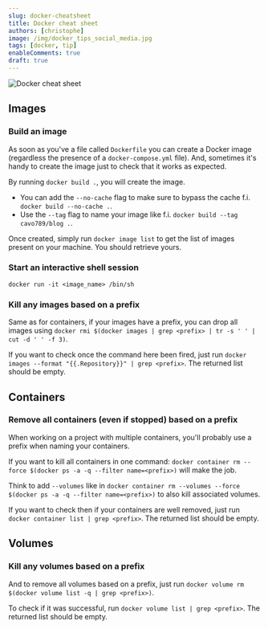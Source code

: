 ```yaml
---
slug: docker-cheatsheet
title: Docker cheat sheet
authors: [christophe]
image: /img/docker_tips_social_media.jpg
tags: [docker, tip]
enableComments: true
draft: true
---
```

![Docker cheat sheet](/img/docker_tips_header.jpg)

## Images

### Build an image

As soon as you've a file called `Dockerfile` you can create a Docker image (regardless the presence of a `docker-compose.yml` file). And, sometimes it's handy to create the image just to check that it works as expected.

By running `docker build .`, you will create the image. 

* You can add the `--no-cache` flag to make sure to bypass the cache f.i. `docker build --no-cache .`.
* Use the `--tag` flag to name your image like f.i. `docker build --tag cavo789/blog .`.

Once created, simply run `docker image list` to get the list of images present on your machine. You should retrieve yours.

### Start an interactive shell session

`docker run -it <image_name> /bin/sh`

### Kill any images based on a prefix 

Same as for containers, if your images have a prefix, you can drop all images using `docker rmi $(docker images | grep <prefix> | tr -s ' ' | cut -d ' ' -f 3)`.

If you want to check once the command here been fired, just run `docker images --format "{{.Repository}}" | grep <prefix>`. The returned list should be empty.

## Containers

### Remove all containers (even if stopped) based on a prefix

When working on a project with multiple containers, you'll probably use a prefix when naming your containers.

If you want to kill all containers in one command: `docker container rm --force $(docker ps -a -q --filter name=<prefix>)` will make the job.

Think to add `--volumes` like in `docker container rm --volumes --force $(docker ps -a -q --filter name=<prefix>)` to also kill associated volumes.

If you want to check then if your containers are well removed, just run `docker container list | grep <prefix>`. The returned list should be empty.

## Volumes

### Kill any volumes based on a prefix

And to remove all volumes based on a prefix, just run `docker volume rm $(docker volume list -q | grep <prefix>)`.

To check if it was successful, run `docker volume list | grep <prefix>`. The returned list should be empty.
